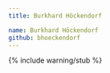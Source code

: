 ```yaml
---
title: Burkhard Höckendorf

name: Burkhard Höckendorf
github: bhoeckendorf
---
```


{% include warning/stub %}
